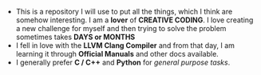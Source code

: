 - This is a repository I will use to put all the things, which I think are somehow interesting. I am a **lover** of **CREATIVE CODING**. I love creating a new challenge for myself and then trying to solve the problem sometimes takes **DAYS or MONTHS**
- I fell in love with the **LLVM Clang Compiler** and from that day, I am learning it through **Official Manuals** and other docs available. 
- I generally prefer **C / C++** and **Python** for *general purpose tasks*.

<!--
**RiShAbHjOsHibot/RiShAbHjOsHibot** is a ✨ _special_ ✨ repository because its `README.md` (this file) appears on your GitHub profile.

Here are some ideas to get you started:

- 🔭 I’m currently working on ...
- 🌱 I’m currently learning ...
- 👯 I’m looking to collaborate on ...
- 🤔 I’m looking for help with ...
- 💬 Ask me about ...
- 📫 How to reach me: ...
- 😄 Pronouns: ...
- ⚡ Fun fact: ...
-->
